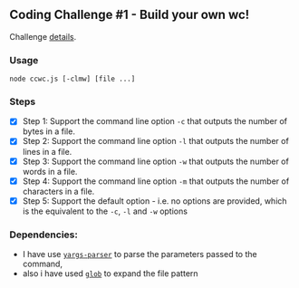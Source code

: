 ## Coding Challenge #1 - Build your own wc!

Challenge [details](https://codingchallenges.substack.com/p/coding-challenge-1).

### Usage
 `node ccwc.js [-clmw] [file ...]`

### Steps
- [x] Step 1: Support the command line option `-c` that outputs the number of bytes in a file.
- [x] Step 2: Support the command line option `-l` that outputs the number of lines in a file.
- [x] Step 3: Support the command line option `-w` that outputs the number of words in a file.
- [x] Step 4: Support the command line option `-m` that outputs the number of characters in a file.
- [x] Step 5: Support the default option - i.e. no options are provided, which is the equivalent to the `-c`, `-l` and `-w` options

### Dependencies:
- I have use [`yargs-parser`](https://github.com/yargs/yargs-parser) to parse the parameters passed to the command, 
- also i have used [`glob`](https://github.com/isaacs/node-glob) to expand the file pattern
